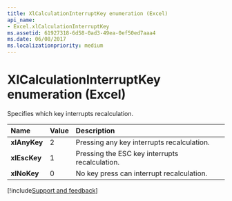 ```yaml
---
title: XlCalculationInterruptKey enumeration (Excel)
api_name:
- Excel.xlCalculationInterruptKey
ms.assetid: 61927318-6d58-0ad3-49ea-0ef50ed7aaa4
ms.date: 06/08/2017
ms.localizationpriority: medium
---
```



# XlCalculationInterruptKey enumeration (Excel)

Specifies which key interrupts recalculation.



|Name|Value|Description|
|:-----|:-----|:-----|
| **xlAnyKey**|2|Pressing any key interrupts recalculation.|
| **xlEscKey**|1|Pressing the ESC key interrupts recalculation.|
| **xlNoKey**|0|No key press can interrupt recalculation.|

[!include[Support and feedback](~/includes/feedback-boilerplate.md)]